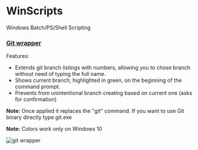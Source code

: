 # WinScripts
Windows Batch/PS/Shell Scripting


### [Git wrapper](https://github.com/maxwroc/WinScripts/blob/master/batch/git-wrapper.bat)
Features:
* Extends git branch listings with numbers, allowing you to chose branch without need of typing the full name. 
* Shows current branch, highlighted in green, on the beginning of the command prompt.
* Prevents from unintentional branch creating based on current one (asks for confirmation)

**Note:** Once applied it replaces the "git" command. If you want to use Git binary directly type git.exe

**Note:** Colors work only on Windows 10

![git wrapper](https://github.com/maxwroc/WinScripts/blob/master/batch/git-wrapper.png)
